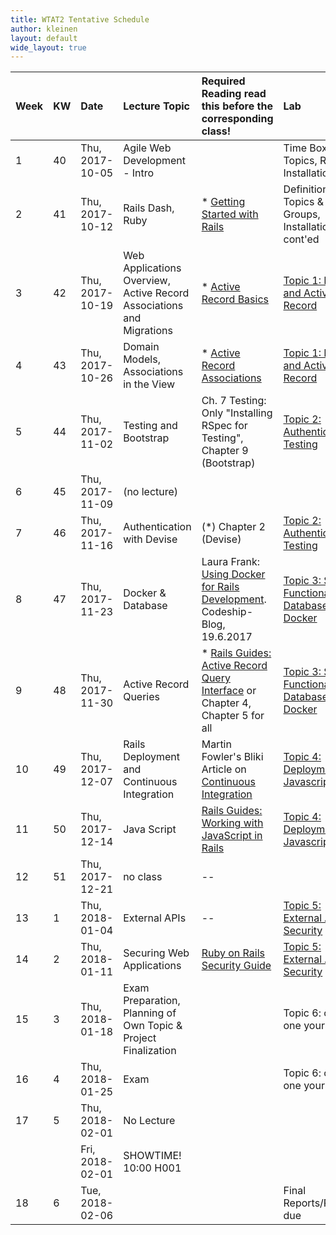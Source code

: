 ```yaml
---
title: WTAT2 Tentative Schedule
author: kleinen
layout: default
wide_layout: true
---
```




| Week | KW | Date            | Lecture Topic                                                        | Required Reading <span class="attention">read this before the corresponding class!</span>                                                    | Lab |
|:-----|:---|:----------------|:---------------------------------------------------------------------|:---------------------------------------------------------------------------------------------------------------------------------------------|:-|
| 1    | 40 | Thu, 2017-10-05 | Agile Web Development - Intro                                        |                                                                                                                                              | Time Box, Topics, Rails Installation |
| 2    | 41 | Thu, 2017-10-12 | Rails Dash, Ruby                                                     | * [Getting Started with Rails](https://guides.rubyonrails.org/getting_started.html)                                                          | Definition of Topics & Groups, Installation cont'ed |
| 3    | 42 | Thu, 2017-10-19 | Web Applications Overview, Active Record Associations and Migrations | * [Active Record Basics](https://guides.rubyonrails.org/active_record_basics.html)                                                           | [Topic 1: Rails and Active Record](../topics/a1-activerecord/) |
| 4    | 43 | Thu, 2017-10-26 | Domain Models, Associations in the View                              | * [Active Record Associations](https://guides.rubyonrails.org/association_basics.html)                                                       | [Topic 1: Rails and Active Record](../topics/a1-activerecord/) |
| 5    | 44 | Thu, 2017-11-02 | Testing and Bootstrap                                                | Ch. 7 Testing: Only "Installing RSpec for Testing",  Chapter 9 (Bootstrap)                                                                   | [Topic 2: Authentication & Testing](../topics/a2-authentication/) |
| 6    | 45 | Thu, 2017-11-09 | (no lecture)                                                         |                                                                                                                                              |  |
| 7    | 46 | Thu, 2017-11-16 | Authentication with Devise                                           | (*) Chapter 2 (Devise)                                                                                                                       | [Topic 2: Authentication & Testing](../topics/a2-authentication/) |
| 8    | 47 | Thu, 2017-11-23 | Docker & Database                                                    | Laura Frank: [Using Docker for Rails Development](https://blog.codeship.com/using-docker-for-rails-development/). Codeship-Blog, 19.6.2017   | [Topic 3: Search Functionality, Database & Docker](../topics/a3-search-database-docker/) |
| 9    | 48 | Thu, 2017-11-30 | Active Record Queries                                                | *  [Rails Guides: Active Record Query Interface](https://guides.rubyonrails.org/active_record_querying.html) or Chapter 4, Chapter 5 for all | [Topic 3: Search Functionality, Database & Docker](../topics/a3-search-database-docker/) |
| 10   | 49 | Thu, 2017-12-07 | Rails Deployment and Continuous Integration                          | Martin Fowler's Bliki Article on [Continuous Integration](https://martinfowler.com/articles/continuousIntegration.html)                      | [Topic 4: Deployment & Javascript](../topics/a4-ci-cd-javascript/) |
| 11   | 50 | Thu, 2017-12-14 | Java Script                                                          | [Rails Guides: Working with JavaScript in Rails](https://guides.rubyonrails.org/working_with_javascript_in_rails.html#turbolinks)            | [Topic 4: Deployment & Javascript](../topics/a4-ci-cd-javascript/) |
| 12   | 51 | Thu, 2017-12-21 | no class                                                             | --                                                                                                                                           |  |
| 13   | 1  | Thu, 2018-01-04 | External APIs                                                        | --                                                                                                                                           | [Topic 5: External APIs & Security](../topics/a5-api-security/) |
| 14   | 2  | Thu, 2018-01-11 | Securing Web Applications                                            | [Ruby on Rails Security Guide](https://guides.rubyonrails.org/security.html)                                                                 | [Topic 5: External APIs & Security](../topics/a5-api-security/) |
| 15   | 3  | Thu, 2018-01-18 | Exam Preparation, Planning of Own Topic & Project Finalization       |                                                                                                                                              | Topic 6: choose one yourself |
| 16   | 4  | Thu, 2018-01-25 | Exam                                                                 |                                                                                                                                              | Topic 6: choose one yourself |
| 17   | 5  | Thu, 2018-02-01 | No Lecture                                                           |                                                                                                                                              |  |
|      |    | Fri, 2018-02-01 | SHOWTIME! 10:00 H001                                                 |                                                                                                                                              |  |
| 18   | 6  | Tue, 2018-02-06 |                                                                      |                                                                                                                                              | Final Reports/Projects due |

